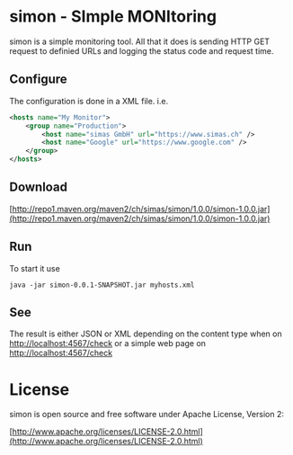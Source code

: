 # simon - SImple MONItoring

simon is a simple monitoring tool.
All that it does is sending HTTP GET request to definied URLs and logging the status code and request time.

## Configure

The configuration is done in a XML file. i.e.

``` xml
<hosts name="My Monitor">
    <group name="Production">
        <host name="simas GmbH" url="https://www.simas.ch" />
        <host name="Google" url="https://www.google.com" />
    </group>
</hosts>
```
## Download

[http://repo1.maven.org/maven2/ch/simas/simon/1.0.0/simon-1.0.0.jar](http://repo1.maven.org/maven2/ch/simas/simon/1.0.0/simon-1.0.0.jar)

## Run

To start it use

```
java -jar simon-0.0.1-SNAPSHOT.jar myhosts.xml
```

## See

The result is either JSON or XML depending on the content type when on [http://localhost:4567/check](http://localhost:4567/check) or a simple web page on [http://localhost:4567/check](http://localhost:4567/check)

# License

simon is open source and free software under Apache License, Version 2:

[http://www.apache.org/licenses/LICENSE-2.0.html](http://www.apache.org/licenses/LICENSE-2.0.html)

